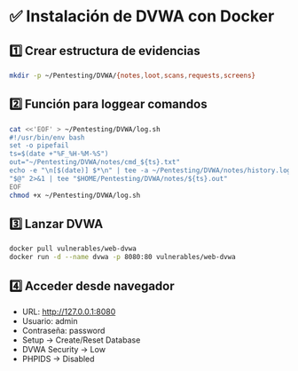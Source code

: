# ✅ Instalación de DVWA con Docker

## 1️⃣ Crear estructura de evidencias

```bash
mkdir -p ~/Pentesting/DVWA/{notes,loot,scans,requests,screens}
```

## 2️⃣ Función para loggear comandos

```bash
cat <<'EOF' > ~/Pentesting/DVWA/log.sh
#!/usr/bin/env bash
set -o pipefail
ts=$(date +"%F_%H-%M-%S")
out="~/Pentesting/DVWA/notes/cmd_${ts}.txt"
echo -e "\n[$(date)] $*\n" | tee -a ~/Pentesting/DVWA/notes/history.log
"$@" 2>&1 | tee "$HOME/Pentesting/DVWA/notes/${ts}.out"
EOF
chmod +x ~/Pentesting/DVWA/log.sh
```

## 3️⃣ Lanzar DVWA

```bash
docker pull vulnerables/web-dvwa
docker run -d --name dvwa -p 8080:80 vulnerables/web-dvwa
```

## 4️⃣ Acceder desde navegador

- URL: http://127.0.0.1:8080
- Usuario: admin
- Contraseña: password
- Setup → Create/Reset Database
- DVWA Security → Low
- PHPIDS → Disabled

